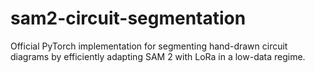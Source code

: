 # sam2-circuit-segmentation
Official PyTorch implementation for segmenting hand-drawn circuit diagrams by efficiently adapting SAM 2 with LoRa in a low-data regime.
